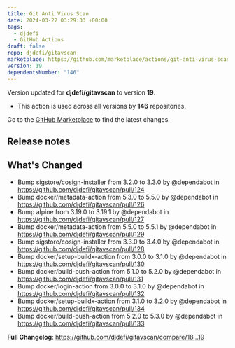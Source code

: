 ```yaml
---
title: Git Anti Virus Scan
date: 2024-03-22 03:29:33 +00:00
tags:
  - djdefi
  - GitHub Actions
draft: false
repo: djdefi/gitavscan
marketplace: https://github.com/marketplace/actions/git-anti-virus-scan
version: 19
dependentsNumber: "146"
---
```



Version updated for **djdefi/gitavscan** to version **19**.
- This action is used across all versions by **146** repositories.

Go to the [GitHub Marketplace](https://github.com/marketplace/actions/git-anti-virus-scan) to find the latest changes.

## Release notes

## What's Changed
* Bump sigstore/cosign-installer from 3.2.0 to 3.3.0 by @dependabot in https://github.com/djdefi/gitavscan/pull/124
* Bump docker/metadata-action from 5.3.0 to 5.5.0 by @dependabot in https://github.com/djdefi/gitavscan/pull/126
* Bump alpine from 3.19.0 to 3.19.1 by @dependabot in https://github.com/djdefi/gitavscan/pull/127
* Bump docker/metadata-action from 5.5.0 to 5.5.1 by @dependabot in https://github.com/djdefi/gitavscan/pull/129
* Bump sigstore/cosign-installer from 3.3.0 to 3.4.0 by @dependabot in https://github.com/djdefi/gitavscan/pull/128
* Bump docker/setup-buildx-action from 3.0.0 to 3.1.0 by @dependabot in https://github.com/djdefi/gitavscan/pull/130
* Bump docker/build-push-action from 5.1.0 to 5.2.0 by @dependabot in https://github.com/djdefi/gitavscan/pull/131
* Bump docker/login-action from 3.0.0 to 3.1.0 by @dependabot in https://github.com/djdefi/gitavscan/pull/132
* Bump docker/setup-buildx-action from 3.1.0 to 3.2.0 by @dependabot in https://github.com/djdefi/gitavscan/pull/134
* Bump docker/build-push-action from 5.2.0 to 5.3.0 by @dependabot in https://github.com/djdefi/gitavscan/pull/133


**Full Changelog**: https://github.com/djdefi/gitavscan/compare/18...19
